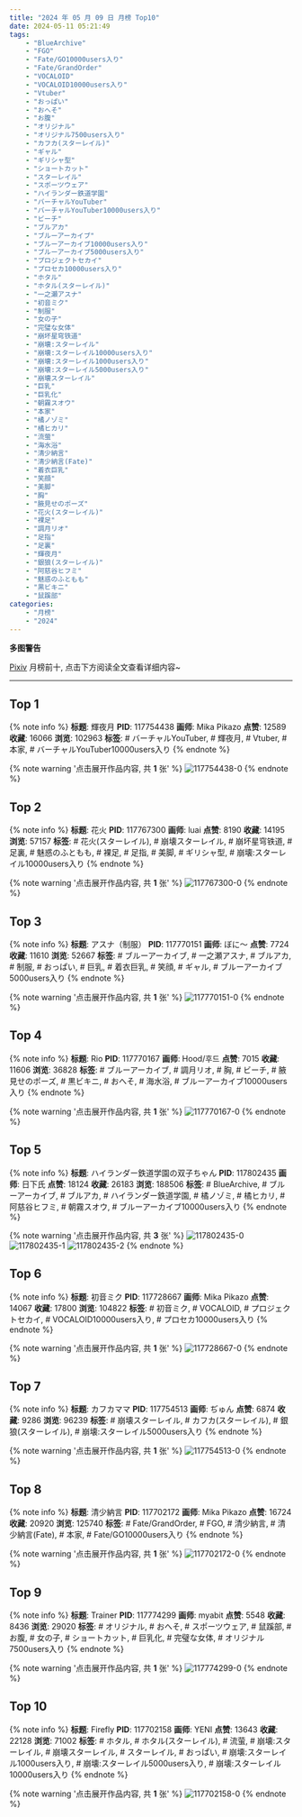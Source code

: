 ```yaml
---
title: "2024 年 05 月 09 日 月榜 Top10"
date: 2024-05-11 05:21:49
tags:
    - "BlueArchive"
    - "FGO"
    - "Fate/GO10000users入り"
    - "Fate/GrandOrder"
    - "VOCALOID"
    - "VOCALOID10000users入り"
    - "Vtuber"
    - "おっぱい"
    - "おへそ"
    - "お腹"
    - "オリジナル"
    - "オリジナル7500users入り"
    - "カフカ(スターレイル)"
    - "ギャル"
    - "ギリシャ型"
    - "ショートカット"
    - "スターレイル"
    - "スポーツウェア"
    - "ハイランダー鉄道学園"
    - "バーチャルYouTuber"
    - "バーチャルYouTuber10000users入り"
    - "ビーチ"
    - "ブルアカ"
    - "ブルーアーカイブ"
    - "ブルーアーカイブ10000users入り"
    - "ブルーアーカイブ5000users入り"
    - "プロジェクトセカイ"
    - "プロセカ10000users入り"
    - "ホタル"
    - "ホタル(スターレイル)"
    - "一之瀬アスナ"
    - "初音ミク"
    - "制服"
    - "女の子"
    - "完璧な女体"
    - "崩坏星穹铁道"
    - "崩壊:スターレイル"
    - "崩壊:スターレイル10000users入り"
    - "崩壊:スターレイル1000users入り"
    - "崩壊:スターレイル5000users入り"
    - "崩壊スターレイル"
    - "巨乳"
    - "巨乳化"
    - "朝霧スオウ"
    - "本家"
    - "橘ノゾミ"
    - "橘ヒカリ"
    - "流萤"
    - "海水浴"
    - "清少納言"
    - "清少納言(Fate)"
    - "着衣巨乳"
    - "笑顔"
    - "美脚"
    - "胸"
    - "腋見せのポーズ"
    - "花火(スターレイル)"
    - "裸足"
    - "調月リオ"
    - "足指"
    - "足裏"
    - "輝夜月"
    - "銀狼(スターレイル)"
    - "阿慈谷ヒフミ"
    - "魅惑のふともも"
    - "黒ビキニ"
    - "鼠蹊部"
categories:
    - "月榜"
    - "2024"
---
```


<i class="fa fa-triangle-exclamation"></i>**多图警告**<i class="fa fa-triangle-exclamation"></i>

[Pixiv](https://www.pixiv.net/) 月榜前十, 点击下方阅读全文查看详细内容~

<!-- more -->

---

## Top 1

{% note info %}
**标题**: 輝夜月
**PID**: 117754438 **画师**: Mika Pikazo
**点赞**: 12589 **收藏**: 16066 **浏览**: 102963
**标签**: # バーチャルYouTuber, # 輝夜月, # Vtuber, # 本家, # バーチャルYouTuber10000users入り
{% endnote %}

{% note warning '点击展开作品内容, 共 **1** 张' %}
![117754438-0](https://i.pixiv.re/img-original/img/2024/04/12/00/00/06/117754438_p0.png)
{% endnote %}

## Top 2

{% note info %}
**标题**: 花火
**PID**: 117767300 **画师**: luai
**点赞**: 8190 **收藏**: 14195 **浏览**: 57157
**标签**: # 花火(スターレイル), # 崩壊スターレイル, # 崩坏星穹铁道, # 足裏, # 魅惑のふともも, # 裸足, # 足指, # 美脚, # ギリシャ型, # 崩壊:スターレイル10000users入り
{% endnote %}

{% note warning '点击展开作品内容, 共 **1** 张' %}
![117767300-0](https://i.pixiv.re/img-original/img/2024/04/12/14/57/39/117767300_p0.jpg)
{% endnote %}

## Top 3

{% note info %}
**标题**: アスナ（制服）
**PID**: 117770151 **画师**: ぼに～
**点赞**: 7724 **收藏**: 11610 **浏览**: 52667
**标签**: # ブルーアーカイブ, # 一之瀬アスナ, # ブルアカ, # 制服, # おっぱい, # 巨乳, # 着衣巨乳, # 笑顔, # ギャル, # ブルーアーカイブ5000users入り
{% endnote %}

{% note warning '点击展开作品内容, 共 **1** 张' %}
![117770151-0](https://i.pixiv.re/img-original/img/2024/04/12/17/39/51/117770151_p0.jpg)
{% endnote %}

## Top 4

{% note info %}
**标题**: Rio
**PID**: 117770167 **画师**: Hood/후드
**点赞**: 7015 **收藏**: 11606 **浏览**: 36828
**标签**: # ブルーアーカイブ, # 調月リオ, # 胸, # ビーチ, # 腋見せのポーズ, # 黒ビキニ, # おへそ, # 海水浴, # ブルーアーカイブ10000users入り
{% endnote %}

{% note warning '点击展开作品内容, 共 **1** 张' %}
![117770167-0](https://i.pixiv.re/img-original/img/2024/04/12/17/40/54/117770167_p0.png)
{% endnote %}

## Top 5

{% note info %}
**标题**: ハイランダー鉄道学園の双子ちゃん
**PID**: 117802435 **画师**: 日下氏
**点赞**: 18124 **收藏**: 26183 **浏览**: 188506
**标签**: # BlueArchive, # ブルーアーカイブ, # ブルアカ, # ハイランダー鉄道学園, # 橘ノゾミ, # 橘ヒカリ, # 阿慈谷ヒフミ, # 朝霧スオウ, # ブルーアーカイブ10000users入り
{% endnote %}

{% note warning '点击展开作品内容, 共 **3** 张' %}
![117802435-0](https://i.pixiv.re/img-original/img/2024/04/13/18/24/32/117802435_p0.png)
![117802435-1](https://i.pixiv.re/img-original/img/2024/04/13/18/24/32/117802435_p1.png)
![117802435-2](https://i.pixiv.re/img-original/img/2024/04/13/18/24/32/117802435_p2.png)
{% endnote %}

## Top 6

{% note info %}
**标题**: 初音ミク
**PID**: 117728667 **画师**: Mika Pikazo
**点赞**: 14067 **收藏**: 17800 **浏览**: 104822
**标签**: # 初音ミク, # VOCALOID, # プロジェクトセカイ, # VOCALOID10000users入り, # プロセカ10000users入り
{% endnote %}

{% note warning '点击展开作品内容, 共 **1** 张' %}
![117728667-0](https://i.pixiv.re/img-original/img/2024/04/11/00/00/03/117728667_p0.jpg)
{% endnote %}

## Top 7

{% note info %}
**标题**: カフカママ
**PID**: 117754513 **画师**: ぢゅん
**点赞**: 6874 **收藏**: 9286 **浏览**: 96239
**标签**: # 崩壊スターレイル, # カフカ(スターレイル), # 銀狼(スターレイル), # 崩壊:スターレイル5000users入り
{% endnote %}

{% note warning '点击展开作品内容, 共 **1** 张' %}
![117754513-0](https://i.pixiv.re/img-original/img/2024/04/12/00/00/18/117754513_p0.jpg)
{% endnote %}

## Top 8

{% note info %}
**标题**: 清少納言
**PID**: 117702172 **画师**: Mika Pikazo
**点赞**: 16724 **收藏**: 20920 **浏览**: 125740
**标签**: # Fate/GrandOrder, # FGO, # 清少納言, # 清少納言(Fate), # 本家, # Fate/GO10000users入り
{% endnote %}

{% note warning '点击展开作品内容, 共 **1** 张' %}
![117702172-0](https://i.pixiv.re/img-original/img/2024/04/10/00/00/28/117702172_p0.jpg)
{% endnote %}

## Top 9

{% note info %}
**标题**: Trainer
**PID**: 117774299 **画师**: myabit
**点赞**: 5548 **收藏**: 8436 **浏览**: 29020
**标签**: # オリジナル, # おへそ, # スポーツウェア, # 鼠蹊部, # お腹, # 女の子, # ショートカット, # 巨乳化, # 完璧な女体, # オリジナル7500users入り
{% endnote %}

{% note warning '点击展开作品内容, 共 **1** 张' %}
![117774299-0](https://i.pixiv.re/img-original/img/2024/04/12/20/11/35/117774299_p0.png)
{% endnote %}

## Top 10

{% note info %}
**标题**: Firefly
**PID**: 117702158 **画师**: YENI
**点赞**: 13643 **收藏**: 22128 **浏览**: 71002
**标签**: # ホタル, # ホタル(スターレイル), # 流萤, # 崩壊:スターレイル, # 崩壊スターレイル, # スターレイル, # おっぱい, # 崩壊:スターレイル1000users入り, # 崩壊:スターレイル5000users入り, # 崩壊:スターレイル10000users入り
{% endnote %}

{% note warning '点击展开作品内容, 共 **1** 张' %}
![117702158-0](https://i.pixiv.re/img-original/img/2024/04/10/00/00/26/117702158_p0.jpg)
{% endnote %}
